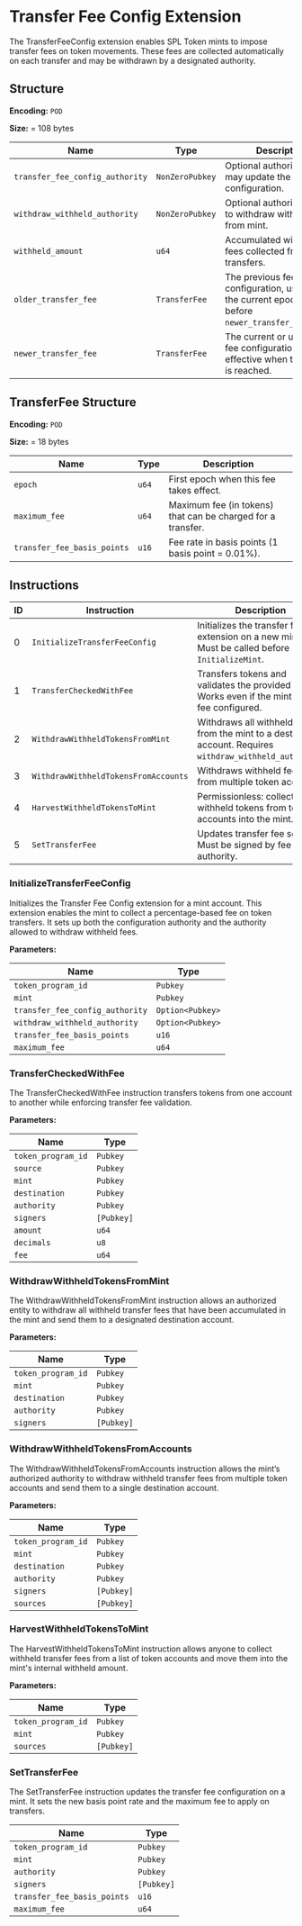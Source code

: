 # Transfer Fee Config Extension

The TransferFeeConfig extension enables SPL Token mints to impose transfer fees on token movements. These fees are collected automatically on each transfer and may be withdrawn by a designated authority.

## Structure

**Encoding:** `POD`

**Size:** = 108 bytes

| Name | Type | Description |
| ---- | ---- | ----------- |
| `transfer_fee_config_authority` | `NonZeroPubkey` | Optional authority that may update the fee configuration. |
| `withdraw_withheld_authority` | `NonZeroPubkey` | Optional authority allowed to withdraw withheld fees from mint. |
| `withheld_amount` | `u64` | Accumulated withheld fees collected from transfers. |
| `older_transfer_fee` | `TransferFee` | The previous fee configuration, used when the current epoch is before `newer_transfer_fee.epoch`. |
| `newer_transfer_fee` | `TransferFee` | The current or upcoming fee configuration, effective when the epoch is reached. |


## TransferFee Structure

**Encoding:** `POD`

**Size:** = 18 bytes

| Name | Type | Description |
| ---- | ---- | ----------- |
| `epoch` | `u64` | First epoch when this fee takes effect. |
| `maximum_fee` | `u64` | Maximum fee (in tokens) that can be charged for a transfer. |
| `transfer_fee_basis_points` | `u16` | Fee rate in basis points (1 basis point = 0.01%). |


## Instructions

| ID | Instruction | Description |
| -- | ----------- | ----------- |
| 0 | `InitializeTransferFeeConfig` | Initializes the transfer fee extension on a new mint. Must be called before `InitializeMint`. |
| 1 | `TransferCheckedWithFee` | Transfers tokens and validates the provided fee. Works even if the mint has no fee configured. |
| 2 | `WithdrawWithheldTokensFromMint` | Withdraws all withheld fees from the mint to a destination account. Requires `withdraw_withheld_authority`. |
| 3 | `WithdrawWithheldTokensFromAccounts` | Withdraws withheld fees from multiple token accounts. |
| 4 | `HarvestWithheldTokensToMint` | Permissionless: collects withheld tokens from token accounts into the mint. |
| 5 | `SetTransferFee` | Updates transfer fee settings. Must be signed by fee authority. |



### InitializeTransferFeeConfig

Initializes the Transfer Fee Config extension for a mint account.
This extension enables the mint to collect a percentage-based fee on token transfers. It sets up both the configuration authority and the authority allowed to withdraw withheld fees.

**Parameters:**

| Name | Type |
| ---- | ---- |
| `token_program_id` | `Pubkey` |
| `mint` | `Pubkey` |
| `transfer_fee_config_authority` | `Option<Pubkey>` |
| `withdraw_withheld_authority` | `Option<Pubkey>` |
| `transfer_fee_basis_points` | `u16` |
| `maximum_fee` | `u64` |


### TransferCheckedWithFee

The TransferCheckedWithFee instruction transfers tokens from one account to another while enforcing transfer fee validation.

**Parameters:**

| Name | Type |
| ---- | ---- |
| `token_program_id` | `Pubkey` |
| `source` | `Pubkey` |
| `mint` | `Pubkey` |
| `destination` | `Pubkey` |
| `authority` | `Pubkey` |
| `signers` | `[Pubkey]` |
| `amount` | `u64` |
| `decimals` | `u8` |
| `fee` | `u64` |

### WithdrawWithheldTokensFromMint

The WithdrawWithheldTokensFromMint instruction allows an authorized entity to withdraw all withheld transfer fees that have been accumulated in the mint and send them to a designated destination account.

**Parameters:**

| Name | Type |
| ---- | ---- |
| `token_program_id` | `Pubkey` |
| `mint` | `Pubkey` |
| `destination` | `Pubkey` |
| `authority` | `Pubkey` |
| `signers` | `[Pubkey]` |

### WithdrawWithheldTokensFromAccounts

The WithdrawWithheldTokensFromAccounts instruction allows the mint’s authorized authority to withdraw withheld transfer fees from multiple token accounts and send them to a single destination account.

**Parameters:**

| Name | Type |
| ---- | ---- |
| `token_program_id` | `Pubkey` |
| `mint` | `Pubkey` |
| `destination` | `Pubkey` |
| `authority` | `Pubkey` |
| `signers` | `[Pubkey]` |
| `sources` | `[Pubkey]` |

### HarvestWithheldTokensToMint

The HarvestWithheldTokensToMint instruction allows anyone to collect withheld transfer fees from a list of token accounts and move them into the mint's internal withheld amount.

**Parameters:**

| Name | Type |
| ---- | ---- |
| `token_program_id` | `Pubkey` |
| `mint` | `Pubkey` |
| `sources` | `[Pubkey]` |

### SetTransferFee

The SetTransferFee instruction updates the transfer fee configuration on a mint. It sets the new basis point rate and the maximum fee to apply on transfers.


| Name | Type |
| ---- | ---- |
| `token_program_id` | `Pubkey` |
| `mint` | `Pubkey` |
| `authority` | `Pubkey` |
| `signers` | `[Pubkey]` |
| `transfer_fee_basis_points` | `u16` |
| `maximum_fee` | `u64` |
